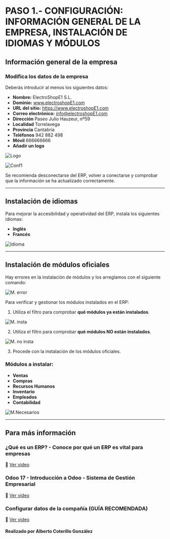 # PASO 1.- CONFIGURACIÓN: INFORMACIÓN GENERAL DE LA EMPRESA, INSTALACIÓN DE IDIOMAS Y MÓDULOS

## Información general de la empresa

### Modifica los datos de la empresa
Deberás introducir al menos los siguientes datos:
- **Nombre:** ElectroShopE1 S.L.  
- **Dominio:** www.electroshopE1.com  
- **URL del sitio:** https://www.electroshopE1.com  
- **Correo electrónico:** info@electroshopE1.com  
- **Dirección** Paseo Julio Hauzeur, nº59
- **Localidad** Torrelavega
- **Provincia** Cantabria
- **Teléfonos** 942 882 498
- **Móvil** 666666666
- **Añadir un logo**

![Logo](/ProyectoASIR-e1/docs/PASO_1/Captura.PNG)

![Conf1](/ProyectoASIR-e1/docs/PASO_1/Conf1.PNG)

Se recomienda desconectarse del ERP, volver a conectarse y comprobar que la información se ha actualizado correctamente.

---

## Instalación de idiomas

Para mejorar la accesibilidad y operatividad del ERP, instala los siguientes idiomas:
- **Inglés**
- **Francés**

![Idioma](/ProyectoASIR-e1/docs/PASO_1/Idioma.PNG)

---

## Instalación de módulos oficiales

Hay errores en la instalación de módulos y los arreglamos con el siguiente comando:

![M. error](/ProyectoASIR-e1/docs/PASO_1/errormodulos%201.png)

Para verificar y gestionar los módulos instalados en el ERP:
1. Utiliza el filtro para comprobar **qué módulos ya están instalados**.

![M. insta](/ProyectoASIR-e1/docs/PASO_1/instalado.PNG)

2. Utiliza el filtro para comprobar **qué módulos NO están instalados**.

![M. no insta](/ProyectoASIR-e1/docs/PASO_1/noinstalado.PNG)

3. Procede con la instalación de los módulos oficiales.

### Módulos a instalar:
- **Ventas**
- **Compras**
- **Recursos Humanos**
- **Inventario**
- **Empleados**
- **Contabilidad**

![M.Necesarios](/ProyectoASIR-e1/docs/PASO_1/modulosnecesarios.PNG)

---

## Para más información

### ¿Qué es un ERP? - Conoce por qué un ERP es vital para empresas
🔗 [Ver video](https://www.youtube.com/watch?v=6Mncbrp80To)

### Odoo 17 - Introducción a Odoo - Sistema de Gestión Empresarial
🔗 [Ver video](https://www.youtube.com/watch?v=y9pfe6UKB0Q)

### Configurar datos de la compañía (GUÍA RECOMENDADA)
🔗 [Ver video](https://www.youtube.com/watch?v=yS91uPfkxRY)

#### Realizado por Alberto Coterillo González
